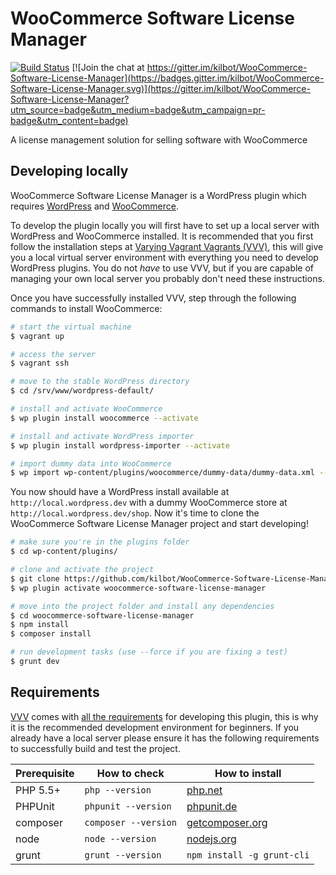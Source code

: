 # WooCommerce Software License Manager

[![Build Status](https://travis-ci.org/kilbot/WooCommerce-Software-License-Manager.svg)](https://travis-ci.org/kilbot/WooCommerce-Software-License-Manager)
[![Join the chat at https://gitter.im/kilbot/WooCommerce-Software-License-Manager](https://badges.gitter.im/kilbot/WooCommerce-Software-License-Manager.svg)](https://gitter.im/kilbot/WooCommerce-Software-License-Manager?utm_source=badge&utm_medium=badge&utm_campaign=pr-badge&utm_content=badge)

A license management solution for selling software with WooCommerce

## Developing locally

WooCommerce Software License Manager is a WordPress plugin which requires [WordPress](http://wordpress.org) and [WooCommerce](wordpress.org/plugins/woocommerce).

To develop the plugin locally you will first have to set up a local server with WordPress and WooCommerce installed. It is recommended that you first follow the installation steps at [Varying Vagrant Vagrants (VVV)](https://github.com/Varying-Vagrant-Vagrants/VVV#the-first-vagrant-up), this will give you a local virtual server environment with everything you need to develop WordPress plugins. You do not *have* to use VVV, but if you are capable of managing your own local server you probably don't need these instructions.

Once you have successfully installed VVV, step through the following commands to install WooCommerce:
```bash
# start the virtual machine
$ vagrant up

# access the server
$ vagrant ssh

# move to the stable WordPress directory
$ cd /srv/www/wordpress-default/

# install and activate WooCommerce
$ wp plugin install woocommerce --activate

# install and activate WordPress importer
$ wp plugin install wordpress-importer --activate

# import dummy data into WooCommerce
$ wp import wp-content/plugins/woocommerce/dummy-data/dummy-data.xml --authors=create
```

You now should have a WordPress install available at `http://local.wordpress.dev` with a dummy WooCommerce store at `http://local.wordpress.dev/shop`. Now it's time to clone the WooCommerce Software License Manager project and start developing!

```bash
# make sure you're in the plugins folder
$ cd wp-content/plugins/

# clone and activate the project
$ git clone https://github.com/kilbot/WooCommerce-Software-License-Manager.git woocommerce-software-license-manager
$ wp plugin activate woocommerce-software-license-manager

# move into the project folder and install any dependencies
$ cd woocommerce-software-license-manager
$ npm install
$ composer install

# run development tasks (use --force if you are fixing a test)
$ grunt dev
```

## Requirements

[VVV](https://github.com/Varying-Vagrant-Vagrants/VVV) comes with [all the requirements](https://github.com/Varying-Vagrant-Vagrants/VVV#what-do-you-get) for developing this plugin, this is why it is the recommended development environment for beginners. 
If you already have a local server please ensure it has the following requirements to successfully build and test the project.

| Prerequisite    | How to check | How to install
| --------------- | ------------ | ------------- |
| PHP 5.5+        | `php --version` | [php.net](http://php.net/manual/en/install.php) |
| PHPUnit         | `phpunit --version` | [phpunit.de](https://phpunit.de/) |
| composer        | `composer --version` | [getcomposer.org](https://getcomposer.org/doc/00-intro.md) |
| node            | `node --version` | [nodejs.org](https://nodejs.org) |
| grunt           | `grunt --version` | `npm install -g grunt-cli` |
